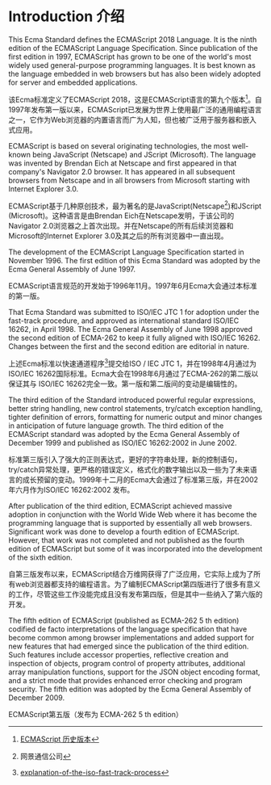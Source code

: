 # Introduction 介绍

This Ecma Standard defines the ECMAScript 2018 Language. It is the ninth edition of the ECMAScript Language
Specification. Since publication of the first edition in 1997, ECMAScript has grown to be one of the world's most
widely used general-purpose programming languages. It is best known as the language embedded in web browsers
but has also been widely adopted for server and embedded applications.

该Ecma标准定义了ECMAScript 2018，这是ECMAScript语言的第九个版本[^1]。自1997年发布第一版以来，ECMAScript已发展为世界上使用最广泛的通用编程语言之一，它作为Web浏览器的内置语言而广为人知，但也被广泛用于服务器和嵌入式应用。

ECMAScript is based on several originating technologies, the most well-known being JavaScript (Netscape) and
JScript (Microsoft). The language was invented by Brendan Eich at Netscape and first appeared in that company's
Navigator 2.0 browser. It has appeared in all subsequent browsers from Netscape and in all browsers from Microsoft
starting with Internet Explorer 3.0.

ECMAScript基于几种原创技术，最为著名的是JavaScript(Netscape[^2])和JScript (Microsoft)。这种语言是由Brendan Eich在Netscape发明，于该公司的Navigator 2.0浏览器之上首次出现。并在Netscape的所有后续浏览器和Microsoft的Internet Explorer 3.0及其之后的所有浏览器中一直出现。

The development of the ECMAScript Language Specification started in November 1996. The first edition of this Ecma
Standard was adopted by the Ecma General Assembly of June 1997.

ECMAScript语言规范的开发始于1996年11月。1997年6月Ecma大会通过本标准的第一版。

That Ecma Standard was submitted to ISO/IEC JTC 1 for adoption under the fast-track procedure, and approved as
international standard ISO/IEC 16262, in April 1998. The Ecma General Assembly of June 1998 approved the second
edition of ECMA-262 to keep it fully aligned with ISO/IEC 16262. Changes between the first and the second edition
are editorial in nature.

上述Ecma标准以快速通道程序[^3]提交给ISO / IEC JTC 1，并在1998年4月通过为ISO/IEC 16262国际标准。Ecma大会在1998年6月通过了ECMA-262的第二版以保证其与
ISO/IEC 16262完全一致。第一版和第二版间的变动是编辑性的。

The third edition of the Standard introduced powerful regular expressions, better string handling, new control
statements, try/catch exception handling, tighter definition of errors, formatting for numeric output and minor
changes in anticipation of future language growth. The third edition of the ECMAScript standard was adopted by the
Ecma General Assembly of December 1999 and published as ISO/IEC 16262:2002 in June 2002.

标准第三版引入了强大的正则表达式，更好的字符串处理，新的控制语句，try/catch异常处理，更严格的错误定义，格式化的数字输出以及一些为了未来语言的成长预留的变动。1999年十二月的Ecma大会通过了标准第三版，并在2002年六月作为ISO/IEC 16262:2002 发布。

After publication of the third edition, ECMAScript achieved massive adoption in conjunction with the World Wide
Web where it has become the programming language that is supported by essentially all web browsers. Significant
work was done to develop a fourth edition of ECMAScript. However, that work was not completed and not published
as the fourth edition of ECMAScript but some of it was incorporated into the development of the sixth edition.

自第三版发布以来，ECMAScript结合万维网获得了广泛应用，它实际上成为了所有web浏览器都支持的编程语言。为了编制ECMAScript第四版进行了很多有意义的工作，尽管这些工作没能完成且没有发布第四版，但是其中一些纳入了第六版的开发。

The fifth edition of ECMAScript (published as ECMA-262 5 th edition) codified de facto interpretations of the language
specification that have become common among browser implementations and added support for new features that
had emerged since the publication of the third edition. Such features include accessor properties, reflective creation
and inspection of objects, program control of property attributes, additional array manipulation functions, support for
the JSON object encoding format, and a strict mode that provides enhanced error checking and program security. The
fifth edition was adopted by the Ecma General Assembly of December 2009.

ECMAScript第五版（发布为 ECMA-262 5 th edition）

[^1]: [ECMAScript 历史版本](https://developer.mozilla.org/zh-CN/docs/Web/JavaScript/Language_Resources)
[^2]: 网景通信公司
[^3]: [explanation-of-the-iso-fast-track-process](https://blogs.msdn.microsoft.com/brian_jones/2007/01/29/explanation-of-the-iso-fast-track-process)
